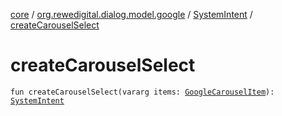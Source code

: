 [core](../../index.md) / [org.rewedigital.dialog.model.google](../index.md) / [SystemIntent](index.md) / [createCarouselSelect](./create-carousel-select.md)

# createCarouselSelect

`fun createCarouselSelect(vararg items: `[`GoogleCarouselItem`](../-google-carousel-item/index.md)`): `[`SystemIntent`](index.md)